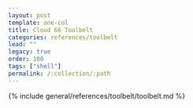 ```yaml
---
layout: post
template: one-col
title: Cloud 66 Toolbelt 
categories: references/toolbelt
lead: ""
legacy: true
order: 100
tags: ["shell"]
permalink: /:collection/:path
---
```


{% include general/references/toolbelt/toolbelt.md %}